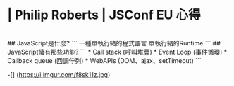 # | Philip Roberts | JSConf EU 心得
<br>
## JavaScript是什麼?
```
一種單執行緒的程式語言 單執行緒的Runtime
```
## JavaScript擁有那些功能?
```
* Call stack        (呼叫堆疊)
* Event Loop        (事件循環)
* Callback queue    (回調佇列)
* WebAPIs           (DOM、ajax、setTimeout)
```
 
-[]
(https://i.imgur.com/f8sk11z.jpg)
